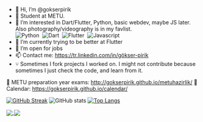 - 👋 Hi, I’m @gokserpirik
- 🏫 Student at METU.
- 👀 I’m interested in Dart/Flutter, Python, basic webdev, maybe JS later. Also photography/videography is in my favlist.
 <br/> ![Python](https://img.shields.io/badge/-Python-05122A?style=for-the-badge&logo=python)&nbsp; 
 ![Dart](https://img.shields.io/badge/-Dart-05122A?style=for-the-badge&logo=dart)&nbsp; 
  ![Flutter](https://img.shields.io/badge/-Flutter-05122A?style=for-the-badge&logo=flutter)&nbsp; 
 ![Javascript](https://img.shields.io/badge/-Javascript-05122A?style=for-the-badge&logo=javascript)&nbsp; 
- 🌱 I’m currently trying to be better at Flutter 
- 🎉 I’m open for jobs
- 📫 Contact me: https://tr.linkedin.com/in/gökser-pirik
- ⑂ Sometimes I fork projects I worked on. I might not contribute because sometimes I just check the code, and learn from it.

🔗 METU preparation year exams: http://gokserpirik.github.io/metuhazirlik/
🔗 Calendar: https://gokserpirik.github.io/calendar/

[![GitHub Streak](https://github-readme-streak-stats.herokuapp.com?user=gokserpirik&theme=vue-dark&date_format=j%2Fn%5B%2FY%5D)](https://git.io/streak-stats)
![GitHub stats](https://github-readme-stats.vercel.app/api?username=gokserpirik&show_icons=true&theme=light)
[![Top Langs](https://github-readme-stats.vercel.app/api/top-langs/?username=gokserpirik&layout=compact&theme=light&hide=kotlin,swift,objective-c)](https://github.com/gokserpirik)

<a href="https://github.com/gokserpirik/starbucks-coffee-shop-neumorphic-app">
  <img align="center" src="https://github-readme-stats.vercel.app/api/pin/?username=gokserpirik&repo=starbucks-coffee-shop-neumorphic-app&theme=github_dark" />
<a href="https://github.com/gokserpirik/food_ordering_app_ui_flutter">
  <img align="center" src="https://github-readme-stats.vercel.app/api/pin/?username=gokserpirik&repo=food_ordering_app_ui_flutter&theme=react" />



<!---
gokserpirik/gokserpirik is a ✨ special ✨ repository because its `README.md` (this file) appears on your GitHub profile.
You can click the Preview link to take a look at your changes.
--->

  
